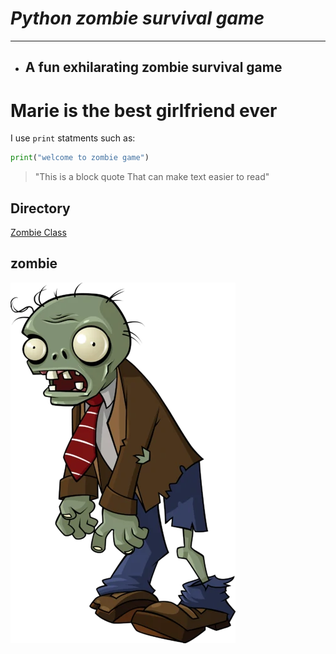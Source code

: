 # *Python zombie survival game*
---
* ## **A fun exhilarating zombie survival game**
# **Marie is the best girlfriend ever**

I use `print` statments such as:
```python
print("welcome to zombie game")
```

>"This is a block quote
That can make text easier to read"

## Directory
[Zombie Class](https://github.com/adamt602/Python_zombie_survival_game/blob/main/zombie.py)

## zombie
![zombie](https://raw.githubusercontent.com/adamt602/Python_zombie_survival_game/main/Imagies%20for%20readme/PVZ_Zombie_Suit.webp)